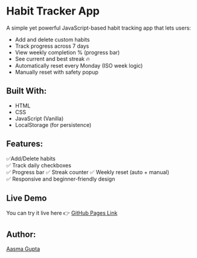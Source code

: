 # Habit Tracker App 

A simple yet powerful JavaScript-based habit tracking app that lets users:
- Add and delete custom habits
- Track progress across 7 days
- View weekly completion % (progress bar)
- See current and best streak 🔥
- Automatically reset every Monday (ISO week logic)
- Manually reset with safety popup

## Built With:
- HTML
- CSS
- JavaScript (Vanilla)
- LocalStorage (for persistence)

## Features:
✅Add/Delete habits  
✅ Track daily checkboxes  
✅ Progress bar
✅ Streak counter
✅ Weekly reset (auto + manual)  
✅ Responsive and beginner-friendly design

## Live Demo
You can try it live here 👉 [GitHub Pages Link](https://your-username.github.io/habit-tracker)

## Author:
[Aasma Gupta](https://www.linkedin.com/in/aasma-gupta-395190325/)

